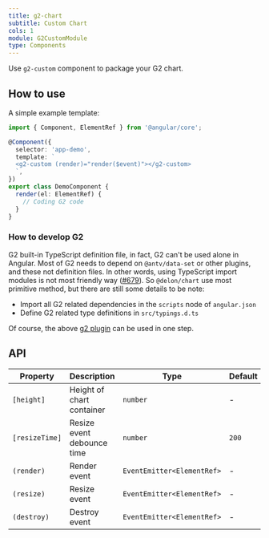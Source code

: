 ```yaml
---
title: g2-chart
subtitle: Custom Chart
cols: 1
module: G2CustomModule
type: Components
---
```


Use `g2-custom` component to package your G2 chart.

## How to use

A simple example template:

```ts
import { Component, ElementRef } from '@angular/core';

@Component({
  selector: 'app-demo',
  template: `
  <g2-custom (render)="render($event)"></g2-custom>
  `,
})
export class DemoComponent {
  render(el: ElementRef) {
    // Coding G2 code
  }
}
```

### How to develop G2

G2 built-in TypeScript definition file, in fact, G2 can't be used alone in Angular. Most of G2 needs to depend on `@antv/data-set` or other plugins, and these not definition files. In other words, using TypeScript import modules is not most friendly way ([#679](https://github.com/ng-alain/ng-alain/issues/679)). So `@delon/chart` use most primitive method, but there are still some details to be note:

- Import all G2 related dependencies in the `scripts` node of `angular.json`
- Define G2 related type definitions in `src/typings.d.ts`

Of course, the above [g2 plugin](/cli/plugin#g2) can be used in one step.

## API

| Property       | Description                | Type                       | Default |
| -------------- | -------------------------- | -------------------------- | ------- |
| `[height]`     | Height of chart container  | `number`                   | -       |
| `[resizeTime]` | Resize event debounce time | `number`                   | `200`   |
| `(render)`     | Render event               | `EventEmitter<ElementRef>` | -       |
| `(resize)`     | Resize event               | `EventEmitter<ElementRef>` | -       |
| `(destroy)`    | Destroy event              | `EventEmitter<ElementRef>` | -       |
